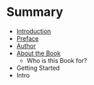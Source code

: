 # Summary

* [Introduction](README.md)
* [Preface](Intro/preface.md)
* [Author](Intro/author.md)
* [About the Book](Intro/About/about_the_book.md)
   * Who is this Book for?
* Getting Started
* Intro

